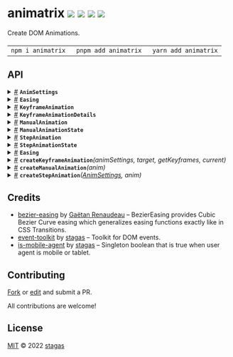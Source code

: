 <h1>
animatrix <a href="https://npmjs.org/package/animatrix"><img src="https://img.shields.io/badge/npm-v1.0.0-F00.svg?colorA=000"/></a> <a href="src"><img src="https://img.shields.io/badge/loc-249-FFF.svg?colorA=000"/></a> <a href="https://cdn.jsdelivr.net/npm/animatrix@1.0.0/dist/animatrix.min.js"><img src="https://img.shields.io/badge/brotli-2.3K-333.svg?colorA=000"/></a> <a href="LICENSE"><img src="https://img.shields.io/badge/license-MIT-F0B.svg?colorA=000"/></a>
</h1>

<p></p>

Create DOM Animations.

<h4>
<table><tr><td title="Triple click to select and copy paste">
<code>npm i animatrix </code>
</td><td title="Triple click to select and copy paste">
<code>pnpm add animatrix </code>
</td><td title="Triple click to select and copy paste">
<code>yarn add animatrix</code>
</td></tr></table>
</h4>

## API

<p>  <details id="AnimSettings$1" title="Interface" ><summary><span><a href="#AnimSettings$1">#</a></span>  <code><strong>AnimSettings</strong></code>    </summary>  <a href="src/animatrix-core.ts#L1">src/animatrix-core.ts#L1</a>  <ul>        <p>  <details id="duration$2" title="Property" ><summary><span><a href="#duration$2">#</a></span>  <code><strong>duration</strong></code>    </summary>  <a href="src/animatrix-core.ts#L2">src/animatrix-core.ts#L2</a>  <ul><p>number</p>        </ul></details><details id="easing$3" title="Property" ><summary><span><a href="#easing$3">#</a></span>  <code><strong>easing</strong></code>    </summary>  <a href="src/animatrix-core.ts#L3">src/animatrix-core.ts#L3</a>  <ul><p><a href="#Easing$4">Easing</a></p>        </ul></details></p></ul></details><details id="Easing$8" title="TypeAlias" ><summary><span><a href="#Easing$8">#</a></span>  <code><strong>Easing</strong></code>    </summary>  <a href="src/animatrix-core.ts#L6">src/animatrix-core.ts#L6</a>  <ul><p>[  number, number, number, number  ]</p>        </ul></details><details id="KeyframeAnimation$14" title="TypeAlias" ><summary><span><a href="#KeyframeAnimation$14">#</a></span>  <code><strong>KeyframeAnimation</strong></code>    </summary>  <a href="src/animatrix-keyframe.ts#L9">src/animatrix-keyframe.ts#L9</a>  <ul><p>{<p>  <details id="animation$17" title="Property" ><summary><span><a href="#animation$17">#</a></span>  <code><strong>animation</strong></code>    </summary>  <a href="src/animatrix-keyframe.ts#L11">src/animatrix-keyframe.ts#L11</a>  <ul><p><span>Animation</span> | <code>null</code></p>        </ul></details><details id="breakTime$18" title="Property" ><summary><span><a href="#breakTime$18">#</a></span>  <code><strong>breakTime</strong></code>    </summary>  <a href="src/animatrix-keyframe.ts#L12">src/animatrix-keyframe.ts#L12</a>  <ul><p>number</p>        </ul></details><details id="keyframes$16" title="Property" ><summary><span><a href="#keyframes$16">#</a></span>  <code><strong>keyframes</strong></code>    </summary>  <a href="src/animatrix-keyframe.ts#L10">src/animatrix-keyframe.ts#L10</a>  <ul><p><span>Keyframe</span>  []</p>        </ul></details><details id="next$19" title="Property" ><summary><span><a href="#next$19">#</a></span>  <code><strong>next</strong></code>    </summary>  <a href="src/animatrix-keyframe.ts#L13">src/animatrix-keyframe.ts#L13</a>  <ul><p><a href="#KeyframeAnimationDetails$9">KeyframeAnimationDetails</a> | <code>null</code></p>        </ul></details><details id="onfinish$20" title="Method" ><summary><span><a href="#onfinish$20">#</a></span>  <code><strong>onfinish</strong></code><em>()</em>    </summary>  <a href="src/animatrix-keyframe.ts#L14">src/animatrix-keyframe.ts#L14</a>  <ul>    <p>      <p><strong>onfinish</strong><em>()</em>  &nbsp;=&gt;  <ul>void</ul></p></p>    </ul></details></p>}</p>        </ul></details><details id="KeyframeAnimationDetails$9" title="TypeAlias" ><summary><span><a href="#KeyframeAnimationDetails$9">#</a></span>  <code><strong>KeyframeAnimationDetails</strong></code>    </summary>  <a href="src/animatrix-keyframe.ts#L4">src/animatrix-keyframe.ts#L4</a>  <ul><p>{<p>  <details id="animSettings$11" title="Property" ><summary><span><a href="#animSettings$11">#</a></span>  <code><strong>animSettings</strong></code>    </summary>  <a href="src/animatrix-keyframe.ts#L5">src/animatrix-keyframe.ts#L5</a>  <ul><p><a href="#AnimSettings$1">AnimSettings</a></p>        </ul></details><details id="getKeyframes$12" title="Method" ><summary><span><a href="#getKeyframes$12">#</a></span>  <code><strong>getKeyframes</strong></code><em>()</em>    </summary>  <a href="src/animatrix-keyframe.ts#L6">src/animatrix-keyframe.ts#L6</a>  <ul>    <p>      <p><strong>getKeyframes</strong><em>()</em>  &nbsp;=&gt;  <ul><span>Keyframe</span>  []</ul></p></p>    </ul></details></p>}</p>        </ul></details><details id="ManualAnimation$31" title="TypeAlias" ><summary><span><a href="#ManualAnimation$31">#</a></span>  <code><strong>ManualAnimation</strong></code>    </summary>  <a href="src/animatrix-manual.ts#L3">src/animatrix-manual.ts#L3</a>  <ul><p>{<p>  <details id="current$35" title="Property" ><summary><span><a href="#current$35">#</a></span>  <code><strong>current</strong></code>    </summary>  <a href="src/animatrix-manual.ts#L6">src/animatrix-manual.ts#L6</a>  <ul><p><a href="#T$46">T</a></p>        </ul></details><details id="from$33" title="Property" ><summary><span><a href="#from$33">#</a></span>  <code><strong>from</strong></code>    </summary>  <a href="src/animatrix-manual.ts#L4">src/animatrix-manual.ts#L4</a>  <ul><p><a href="#T$46">T</a></p>        </ul></details><details id="last$36" title="Property" ><summary><span><a href="#last$36">#</a></span>  <code><strong>last</strong></code>    </summary>  <a href="src/animatrix-manual.ts#L7">src/animatrix-manual.ts#L7</a>  <ul><p><a href="#T$46">T</a></p>        </ul></details><details id="state$37" title="Property" ><summary><span><a href="#state$37">#</a></span>  <code><strong>state</strong></code>    </summary>  <a href="src/animatrix-manual.ts#L8">src/animatrix-manual.ts#L8</a>  <ul><p><a href="#ManualAnimationState$30">ManualAnimationState</a></p>        </ul></details><details id="to$34" title="Property" ><summary><span><a href="#to$34">#</a></span>  <code><strong>to</strong></code>    </summary>  <a href="src/animatrix-manual.ts#L5">src/animatrix-manual.ts#L5</a>  <ul><p><a href="#T$46">T</a></p>        </ul></details><details id="set$40" title="Method" ><summary><span><a href="#set$40">#</a></span>  <code><strong>set</strong></code><em>(values)</em>    </summary>  <a href="src/animatrix-manual.ts#L10">src/animatrix-manual.ts#L10</a>  <ul>    <p>    <details id="values$42" title="Parameter" ><summary><span><a href="#values$42">#</a></span>  <code><strong>values</strong></code>    </summary>    <ul><p><a href="#T$46">T</a></p>        </ul></details>  <p><strong>set</strong><em>(values)</em>  &nbsp;=&gt;  <ul><a href="#T$46">T</a></ul></p></p>    </ul></details><details id="stop$38" title="Method" ><summary><span><a href="#stop$38">#</a></span>  <code><strong>stop</strong></code><em>()</em>    </summary>  <a href="src/animatrix-manual.ts#L9">src/animatrix-manual.ts#L9</a>  <ul>    <p>      <p><strong>stop</strong><em>()</em>  &nbsp;=&gt;  <ul>void</ul></p></p>    </ul></details><details id="update$43" title="Method" ><summary><span><a href="#update$43">#</a></span>  <code><strong>update</strong></code><em>(values)</em>    </summary>  <a href="src/animatrix-manual.ts#L11">src/animatrix-manual.ts#L11</a>  <ul>    <p>    <details id="values$45" title="Parameter" ><summary><span><a href="#values$45">#</a></span>  <code><strong>values</strong></code>    </summary>    <ul><p><a href="#T$46">T</a></p>        </ul></details>  <p><strong>update</strong><em>(values)</em>  &nbsp;=&gt;  <ul><a href="#T$46">T</a></ul></p></p>    </ul></details></p>}</p>        </ul></details><details id="ManualAnimationState$30" title="TypeAlias" ><summary><span><a href="#ManualAnimationState$30">#</a></span>  <code><strong>ManualAnimationState</strong></code>    </summary>  <a href="src/animatrix-manual.ts#L1">src/animatrix-manual.ts#L1</a>  <ul><p><code>"preparing"</code> | <code>"running"</code> | <code>"finished"</code></p>        </ul></details><details id="StepAnimation$52" title="TypeAlias" ><summary><span><a href="#StepAnimation$52">#</a></span>  <code><strong>StepAnimation</strong></code>    </summary>  <a href="src/animatrix-step.ts#L6">src/animatrix-step.ts#L6</a>  <ul><p>{<p>  <details id="current$57" title="Property" ><summary><span><a href="#current$57">#</a></span>  <code><strong>current</strong></code>    </summary>  <a href="src/animatrix-step.ts#L10">src/animatrix-step.ts#L10</a>  <ul><p><a href="#T$65">T</a></p>        </ul></details><details id="from$55" title="Property" ><summary><span><a href="#from$55">#</a></span>  <code><strong>from</strong></code>    </summary>  <a href="src/animatrix-step.ts#L8">src/animatrix-step.ts#L8</a>  <ul><p><a href="#T$65">T</a></p>        </ul></details><details id="state$58" title="Property" ><summary><span><a href="#state$58">#</a></span>  <code><strong>state</strong></code>    </summary>  <a href="src/animatrix-step.ts#L11">src/animatrix-step.ts#L11</a>  <ul><p><a href="#StepAnimationState$51">StepAnimationState</a></p>        </ul></details><details id="t$54" title="Property" ><summary><span><a href="#t$54">#</a></span>  <code><strong>t</strong></code>    </summary>  <a href="src/animatrix-step.ts#L7">src/animatrix-step.ts#L7</a>  <ul><p>number</p>        </ul></details><details id="to$56" title="Property" ><summary><span><a href="#to$56">#</a></span>  <code><strong>to</strong></code>    </summary>  <a href="src/animatrix-step.ts#L9">src/animatrix-step.ts#L9</a>  <ul><p><a href="#T$65">T</a></p>        </ul></details><details id="set$59" title="Method" ><summary><span><a href="#set$59">#</a></span>  <code><strong>set</strong></code><em>(values)</em>    </summary>  <a href="src/animatrix-step.ts#L12">src/animatrix-step.ts#L12</a>  <ul>    <p>    <details id="values$61" title="Parameter" ><summary><span><a href="#values$61">#</a></span>  <code><strong>values</strong></code>    </summary>    <ul><p><a href="#T$65">T</a></p>        </ul></details>  <p><strong>set</strong><em>(values)</em>  &nbsp;=&gt;  <ul><a href="#T$65">T</a></ul></p></p>    </ul></details><details id="update$62" title="Method" ><summary><span><a href="#update$62">#</a></span>  <code><strong>update</strong></code><em>(values)</em>    </summary>  <a href="src/animatrix-step.ts#L13">src/animatrix-step.ts#L13</a>  <ul>    <p>    <details id="values$64" title="Parameter" ><summary><span><a href="#values$64">#</a></span>  <code><strong>values</strong></code>    </summary>    <ul><p><a href="#T$65">T</a></p>        </ul></details>  <p><strong>update</strong><em>(values)</em>  &nbsp;=&gt;  <ul><a href="#T$65">T</a></ul></p></p>    </ul></details></p>}</p>        </ul></details><details id="StepAnimationState$51" title="TypeAlias" ><summary><span><a href="#StepAnimationState$51">#</a></span>  <code><strong>StepAnimationState</strong></code>    </summary>  <a href="src/animatrix-step.ts#L4">src/animatrix-step.ts#L4</a>  <ul><p><code>"preparing"</code> | <code>"running"</code> | <code>"finished"</code></p>        </ul></details><details id="Easing$4" title="Variable" ><summary><span><a href="#Easing$4">#</a></span>  <code><strong>Easing</strong></code>    </summary>  <a href="src/animatrix-core.ts#L8">src/animatrix-core.ts#L8</a>  <ul><p>{<p>  <details id="Flat$6" title="Property" ><summary><span><a href="#Flat$6">#</a></span>  <code><strong>Flat</strong></code>  <span><span>&nbsp;=&nbsp;</span>  <code>...</code></span>  </summary>    <ul><p><a href="#Easing$4">Easing</a></p>        </ul></details><details id="Linear$7" title="Property" ><summary><span><a href="#Linear$7">#</a></span>  <code><strong>Linear</strong></code>  <span><span>&nbsp;=&nbsp;</span>  <code>...</code></span>  </summary>    <ul><p><a href="#Easing$4">Easing</a></p>        </ul></details></p>}</p>        </ul></details><details id="createKeyframeAnimation$22" title="Function" ><summary><span><a href="#createKeyframeAnimation$22">#</a></span>  <code><strong>createKeyframeAnimation</strong></code><em>(animSettings, target, getKeyframes, current)</em>    </summary>  <a href="src/animatrix-keyframe.ts#L17">src/animatrix-keyframe.ts#L17</a>  <ul>    <p>    <details id="animSettings$24" title="Parameter" ><summary><span><a href="#animSettings$24">#</a></span>  <code><strong>animSettings</strong></code>    </summary>    <ul><p><a href="#AnimSettings$1">AnimSettings</a></p>        </ul></details><details id="target$25" title="Parameter" ><summary><span><a href="#target$25">#</a></span>  <code><strong>target</strong></code>    </summary>    <ul><p><span>HTMLElement</span> | <span>SVGElement</span></p>        </ul></details><details id="getKeyframes$26" title="Function" ><summary><span><a href="#getKeyframes$26">#</a></span>  <code><strong>getKeyframes</strong></code><em>()</em>    </summary>    <ul>    <p>      <p><strong>getKeyframes</strong><em>()</em>  &nbsp;=&gt;  <ul><span>Keyframe</span>  []</ul></p></p>    </ul></details><details id="current$29" title="Parameter" ><summary><span><a href="#current$29">#</a></span>  <code><strong>current</strong></code>    </summary>    <ul><p><a href="#KeyframeAnimation$14">KeyframeAnimation</a></p>        </ul></details>  <p><strong>createKeyframeAnimation</strong><em>(animSettings, target, getKeyframes, current)</em>  &nbsp;=&gt;  <ul><a href="#KeyframeAnimation$14">KeyframeAnimation</a></ul></p></p>    </ul></details><details id="createManualAnimation$47" title="Function" ><summary><span><a href="#createManualAnimation$47">#</a></span>  <code><strong>createManualAnimation</strong></code><em>(anim)</em>    </summary>  <a href="src/animatrix-manual.ts#L14">src/animatrix-manual.ts#L14</a>  <ul>    <p>    <details id="anim$50" title="Parameter" ><summary><span><a href="#anim$50">#</a></span>  <code><strong>anim</strong></code>    </summary>    <ul><p><a href="#ManualAnimation$31">ManualAnimation</a>&lt;<a href="#T$49">T</a>&gt;</p>        </ul></details>  <p><strong>createManualAnimation</strong>&lt;<span>T</span>&gt;<em>(anim)</em>  &nbsp;=&gt;  <ul><a href="#ManualAnimation$31">ManualAnimation</a>&lt;<a href="#T$49">T</a>&gt;</ul></p></p>    </ul></details><details id="createStepAnimation$66" title="Function" ><summary><span><a href="#createStepAnimation$66">#</a></span>  <code><strong>createStepAnimation</strong></code><em>(<a href="#AnimSettings$1">AnimSettings</a>, anim)</em>    </summary>  <a href="src/animatrix-step.ts#L16">src/animatrix-step.ts#L16</a>  <ul>    <p>    <a href="#AnimSettings$1">AnimSettings</a><details id="anim$70" title="Parameter" ><summary><span><a href="#anim$70">#</a></span>  <code><strong>anim</strong></code>    </summary>    <ul><p><a href="#StepAnimation$52">StepAnimation</a>&lt;<a href="#T$68">T</a>&gt;</p>        </ul></details>  <p><strong>createStepAnimation</strong>&lt;<span>T</span>&gt;<em>(<a href="#AnimSettings$1">AnimSettings</a>, anim)</em>  &nbsp;=&gt;  <ul><a href="#StepAnimation$52">StepAnimation</a>&lt;<a href="#T$68">T</a>&gt;</ul></p></p>    </ul></details></p>

## Credits

- [bezier-easing](https://npmjs.org/package/bezier-easing) by [Gaëtan Renaudeau](https://github.com/gre) &ndash; BezierEasing provides Cubic Bezier Curve easing which generalizes easing functions exactly like in CSS Transitions.
- [event-toolkit](https://npmjs.org/package/event-toolkit) by [stagas](https://github.com/stagas) &ndash; Toolkit for DOM events.
- [is-mobile-agent](https://npmjs.org/package/is-mobile-agent) by [stagas](https://github.com/stagas) &ndash; Singleton boolean that is true when user agent is mobile or tablet.

## Contributing

[Fork](https://github.com/stagas/animatrix/fork) or [edit](https://github.dev/stagas/animatrix) and submit a PR.

All contributions are welcome!

## License

<a href="LICENSE">MIT</a> &copy; 2022 [stagas](https://github.com/stagas)
